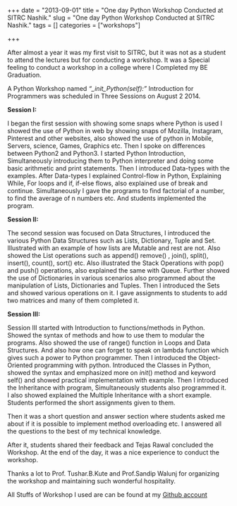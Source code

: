+++ 
date = "2013-09-01"
title = "One day Python Workshop Conducted at SITRC Nashik."
slug = "One day Python Workshop Conducted at SITRC Nashik." 
tags = []
categories = ["workshops"]

+++

After almost a year it was my first visit to SITRC, but it was not as a student to attend the lectures but for conducting a workshop. It was a Special feeling to conduct a workshop in a college where I Completed my BE Graduation.

A Python Workshop named *“_init_Python(self):”* Introduction for Programmers was scheduled in Three Sessions on August 2 2014.

__Session I:__

I began the first session with showing some snaps where Python is used I showed the use of Python in web by showing snaps of Mozilla, Instagram, Pinterest and other websites, also showed the use of python in Mobile, Servers, science, Games, Graphics etc. Then I spoke on differences between Python2 and Python3. I started Python Introduction, Simultaneously introducing them to Python interpreter and doing some basic arithmetic and print statements. Then I introduced Data-types with the examples. After Data-types I explained Control-flow in Python, Explaining While, For loops and if, if-else flows, also explained use of break and continue. Simultaneously I gave the programs to find factorial of a number, to find the average of n numbers etc. And students implemented the program.

 
__Session II:__

The second session was focused on Data Structures, I introduced the various Python Data Structures such as Lists, Dictionary, Tuple and Set. Illustrated with an example of how lists are Mutable and rest are not. Also showed the List operations such as append() remove() , join(), split(), insert(), count(), sort() etc. Also illustrated the Stack Operations with pop() and push() operations, also explained the same with Queue. Further showed the use of Dictionaries in various scenarios also programmed about the manipulation of Lists, Dictionaries and Tuples. Then I introduced the Sets and showed various operations on it. I gave assignments to students to add two matrices and many of them completed it.

__Session III:__

Session III started with Introduction to functions/methods in Python. Showed the syntax of methods and how to use them to modular the programs. Also showed the use of range() function in Loops and Data Structures. And also how one can forget to speak on lambda function which gives such a power to Python programmer. Then I introduced the Object-Oriented programming with python. Introduced the Classes in Python, showed the syntax and emphasized more on _init_() method and keyword self() and showed practical implementation with example. Then I introduced the Inheritance with program, Simultaneously students also programmed it. I also showed explained the Multiple Inheritance with a short example. Students performed the short assignments given to them.

Then it was a short question and answer section where students asked me about if it is possible to implement method overloading etc. I answered all the questions to the best of my technical knowledge.

After it, students shared their feedback and Tejas Rawal concluded the Workshop. At the end of the day, it was a nice experience to conduct the workshop.

Thanks a lot to Prof. Tushar.B.Kute and Prof.Sandip Walunj for organizing the workshop and maintaining such wonderful hospitality.

All Stuffs of Workshop I used are can be found at my [Github account](https://github.com/RahulMahale/Talks-and-workshops/)